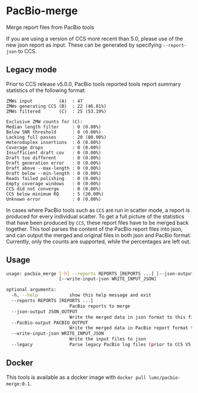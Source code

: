 # PacBio-merge
Merge report files from PacBio tools

If you are using a version of CCS more recent than 5.0, please use of the
new json report as input. These can be generated by specifying `--report-json`
to CCS.

## Legacy mode
Prior to CCS release v5.0.0, PacBio tools reported tools report summary
statistics of the following format:
```
ZMWs input          (A)  : 47
ZMWs generating CCS (B)  : 22 (46.81%)
ZMWs filtered       (C)  : 25 (53.19%)

Exclusive ZMW counts for (C):
Median length filter     : 0 (0.00%)
Below SNR threshold      : 0 (0.00%)
Lacking full passes      : 20 (80.00%)
Heteroduplex insertions  : 0 (0.00%)
Coverage drops           : 0 (0.00%)
Insufficient draft cov   : 0 (0.00%)
Draft too different      : 0 (0.00%)
Draft generation error   : 0 (0.00%)
Draft above --max-length : 0 (0.00%)
Draft below --min-length : 0 (0.00%)
Reads failed polishing   : 0 (0.00%)
Empty coverage windows   : 0 (0.00%)
CCS did not converge     : 0 (0.00%)
CCS below minimum RQ     : 5 (20.00%)
Unknown error            : 0 (0.00%)
```

In cases where PacBio tools such as `CCS` are run in scatter mode, a report is produced for every individual scatter.
To get a full picture of the statistics that have been produced by `CCS`, these report files have to be merged back together.
This tool parses the content of the PacBio report files into json, and can output the merged and original files in both json and PacBio format.
Currently, only the counts are supported, while the percentages are left out.

## Usage
```bash
usage: pacbio_merge [-h] --reports REPORTS [REPORTS ...] [--json-output JSON_OUTPUT] [--PacBio-output PACBIO_OUTPUT]
                    [--write-input-json WRITE_INPUT_JSON]

optional arguments:
  -h, --help            show this help message and exit
  --reports REPORTS [REPORTS ...]
                        PacBio reports to merge
  --json-output JSON_OUTPUT
                        Write the merged data in json format to this file
  --PacBio-output PACBIO_OUTPUT
                        Write the merged data in PacBio report format to this file
  --write-input-json WRITE_INPUT_JSON
                        Write the input files to json
  --legacy              Parse legacy PacBio log files (prior to CCS V5.0.0)

```

## Docker
This tools is available as a docker image with `docker pull lumc/pacbio-merge:0.1`.
